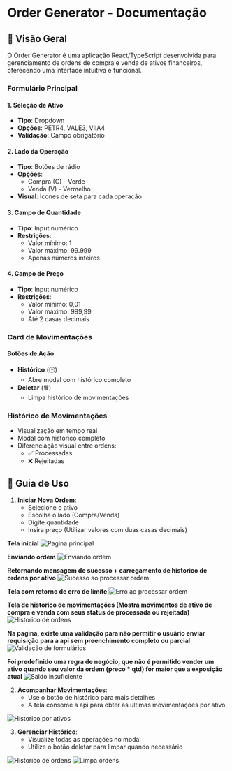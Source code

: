 # Order Generator - Documentação

## 🎯 Visão Geral
O Order Generator é uma aplicação React/TypeScript desenvolvida para gerenciamento de ordens de compra e venda de ativos financeiros, oferecendo uma interface intuitiva e funcional.

### Formulário Principal

#### 1. Seleção de Ativo
- **Tipo**: Dropdown
- **Opções**: PETR4, VALE3, VIIA4
- **Validação**: Campo obrigatório

#### 2. Lado da Operação
- **Tipo**: Botões de rádio
- **Opções**:
  - Compra (C) - Verde
  - Venda (V) - Vermelho
- **Visual**: Ícones de seta para cada operação

#### 3. Campo de Quantidade
- **Tipo**: Input numérico
- **Restrições**:
  - Valor mínimo: 1
  - Valor máximo: 99.999
  - Apenas números inteiros

#### 4. Campo de Preço
- **Tipo**: Input numérico
- **Restrições**:
  - Valor mínimo: 0,01
  - Valor máximo: 999,99
  - Até 2 casas decimais

### Card de Movimentações
#### Botões de Ação
- **Histórico** (🕒)
  - Abre modal com histórico completo
- **Deletar** (🗑️)
  - Limpa histórico de movimentações

### Histórico de Movimentações
- Visualização em tempo real
- Modal com histórico completo
- Diferenciação visual entre ordens:
  - ✅ Processadas
  - ❌ Rejeitadas

## 📝 Guia de Uso

1. **Iniciar Nova Ordem**:
   - Selecione o ativo
   - Escolha o lado (Compra/Venda)
   - Digite quantidade
   - Insira preço (Utilizar valores com duas casas decimais)

**Tela inicial**
<img src="/Front/order-generator/public/images/page-principal.png" alt="Pagina principal" />

**Enviando ordem**
<img src="/Front/order-generator/public/images/page-enviando-order-sucesso.png" alt="Enviando ordem" />

**Retornando mensagem de sucesso + carregamento de historico de ordens por ativo**
<img src="/Front/order-generator/public/images/page-card-movimentacoes.png" alt="Sucesso ao processar ordem" />

**Tela com retorno de erro de limite**
<img src="/Front/order-generator/public/images/ordem-rejeitada.png" alt="Erro ao processar ordem" />

**Tela de historico de movimentações (Mostra movimentos de ativo de compra e venda com seus status de processada ou rejeitada)**
<img src="/Front/order-generator/public/images/historico-erros-sucessos.png" alt="Historico de ordens" />

**Na pagina, existe uma validação para não permitir o usuário enviar requisição para a api sem preenchimento completo ou parcial**
<img src="/Front/order-generator/public/images/page-principal-validacoes.png" alt="Validação de formulários" />

**Foi predefinido uma regra de negócio, que não é permitido vender um ativo quando seu valor da ordem (preco * qtd) for maior que a exposição atual**
<img src="/Front/order-generator/public/images/saldo-insuficiente.png" alt="Saldo insuficiente" />

2. **Acompanhar Movimentações**:
   - Use o botão de histórico para mais detalhes
   - A tela consome a api para obter as ultimas movimentações por ativo

<img src="/Front/order-generator/public/images/card-historico-ativos.png" alt="Historico por ativos" />

3. **Gerenciar Histórico**:
   - Visualize todas as operações no modal
   - Utilize o botão deletar para limpar quando necessário

<img src="/Front/order-generator/public/images/historico-erros-sucessos.png" alt="Historico de ordens" />

<img src="/Front/order-generator/public/images/Limpar-historico.png" alt="Limpa ordens" />